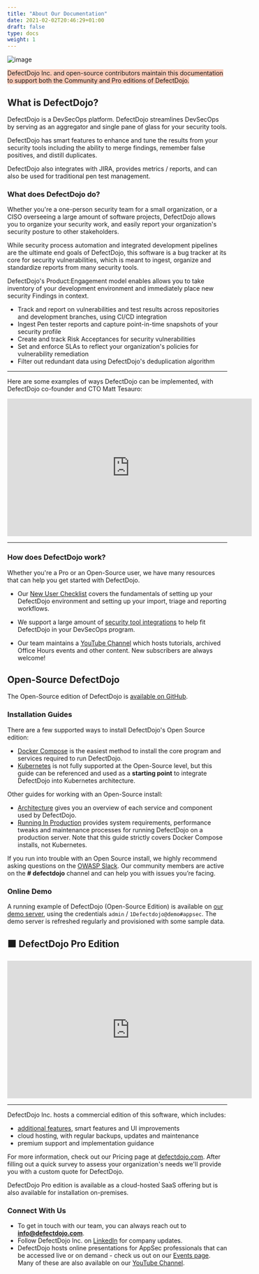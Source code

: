 ```yaml
---
title: "About Our Documentation"
date: 2021-02-02T20:46:29+01:00
draft: false
type: docs
weight: 1
---
```


![image](images/dashboard.png)


<span style="background-color:rgba(242, 86, 29, 0.3)">DefectDojo Inc. and open-source contributors maintain this documentation to support both the Community and Pro editions of DefectDojo.</span>

## What is DefectDojo?

DefectDojo is a DevSecOps platform. DefectDojo streamlines DevSecOps by serving as an aggregator and single pane of glass for your security tools.

DefectDojo has smart features to enhance and tune the results from your security tools including the ability to merge findings, remember false positives, and distill duplicates. 

DefectDojo also integrates with JIRA, provides metrics / reports, and can also be used for traditional pen test management.

### What does DefectDojo do?

Whether you're a one-person security team for a small organization, or a CISO overseeing a large amount of software projects, DefectDojo allows you to organize your security work, and easily report your organization's security posture to other stakeholders.

While security process automation and integrated development pipelines are the ultimate end goals of DefectDojo, this software is a bug tracker at its core for security vulnerabilities, which is meant to ingest, organize and standardize reports from many security tools. 

DefectDojo's Product:Engagement model enables allows you to take inventory of your development environment and immediately place new security Findings in context.

- Track and report on vulnerabilities and test results across repositories and development branches, using CI/CD integration
- Ingest Pen tester reports and capture point-in-time snapshots of your security profile
- Create and track Risk Acceptances for security vulnerabilities
- Set and enforce SLAs to reflect your organization's policies for vulnerability remediation
- Filter out redundant data using DefectDojo's deduplication algorithm

---
Here are some examples of ways DefectDojo can be implemented, with DefectDojo co-founder and CTO Matt Tesauro:
<iframe width="560" height="315" src="https://www.youtube.com/embed/44vv-KspHBs?si=OwfGHs2VTQ886-FB" title="YouTube video player" frameborder="0" allow="accelerometer; autoplay; clipboard-write; encrypted-media; gyroscope; picture-in-picture; web-share" referrerpolicy="strict-origin-when-cross-origin" allowfullscreen></iframe>

---


### How does DefectDojo work?

Whether you're a Pro or an Open-Source user, we have many resources that can help you get started with DefectDojo.

- Our [New User Checklist](../new_user_checklist) covers the fundamentals of setting up your DefectDojo environment and setting up your import, triage and reporting workflows.

- We support a large amount of [security tool integrations](/en/connecting_your_tools/parsers/) to help fit DefectDojo in your DevSecOps program.

- Our team maintains a [YouTube Channel](https://www.youtube.com/@defectdojo) which hosts tutorials, archived Office Hours events and other content. New subscribers are always welcome!

## Open-Source DefectDojo

The Open-Source edition of DefectDojo is [available on GitHub](https://github.com/DefectDojo/django-DefectDojo).

### Installation Guides

There are a few supported ways to install DefectDojo's Open Source edition:

- [Docker Compose](https://github.com/DefectDojo/django-DefectDojo/blob/master/readme-docs/DOCKER.md) is the easiest method to install the core program and services required to run DefectDojo.
- [Kubernetes](https://github.com/DefectDojo/django-DefectDojo/blob/dev/readme-docs/KUBERNETES.md) is not fully supported at the Open-Source level, but this guide can be referenced and used as a **starting point** to integrate DefectDojo into Kubernetes architecture.

Other guides for working with an Open-Source install:
- [Architecture](/en/open_source/installation/architecture/) gives you an overview of each service and component used by DefectDojo.
- [Running In Production](/en/open_source/installation/running-in-production/) provides system requirements, performance tweaks and maintenance processes for running DefectDojo on a production server.  Note that this guide strictly covers Docker Compose installs, not Kubernetes.

If you run into trouble with an Open Source install, we highly recommend asking questions on the [OWASP Slack](https://owasp.org/slack/invite). Our community members are active on the **# defectdojo** channel and can help you with issues you’re facing.

### Online Demo

A running example of DefectDojo (Open-Source Edition) is available on [our demo server](https://demo.defectdojo.org), using the credentials `admin` / `1Defectdojo@demo#appsec`. The demo server is refreshed regularly and provisioned with some sample data.

## 🟧 DefectDojo Pro Edition

<iframe width="560" height="315" src="https://www.youtube.com/embed/XUES0mCCGOI?si=2GEnd1iHlLcQE0R3" title="YouTube video player" frameborder="0" allow="accelerometer; autoplay; clipboard-write; encrypted-media; gyroscope; picture-in-picture; web-share" referrerpolicy="strict-origin-when-cross-origin" allowfullscreen></iframe>

---

DefectDojo Inc. hosts a commercial edition of this software, which includes:

- [additional features](../pro_features), smart features and UI improvements 
- cloud hosting, with regular backups, updates and maintenance
- premium support and implementation guidance

For more information, check out our Pricing page at [defectdojo.com](https://defectdojo.com/pricing).  After filling out a quick survey to assess your organization's needs we'll provide you with a custom quote for DefectDojo.

DefectDojo Pro edition is available as a cloud-hosted SaaS offering but is also available for installation on-premises.

### Connect With Us

* To get in touch with our team, you can always reach out to **info@defectdojo.com**.
* Follow DefectDojo Inc. on [LinkedIn](https://www.linkedin.com/company/33245534) for company updates.
* DefectDojo hosts online presentations for AppSec professionals that can be accessed live or on demand - check us out on our [Events page](https://defectdojo.com/events). Many of these are also available on our [YouTube Channel](https://www.youtube.com/@defectdojo).
